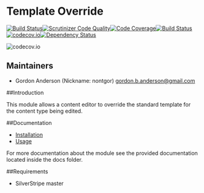 # Template Override
[![Build Status](https://travis-ci.org/gordonbanderson/template-override.svg?branch=master)](https://travis-ci.org/gordonbanderson/template-override)[![Scrutinizer Code Quality](https://scrutinizer-ci.com/g/gordonbanderson/template-override/badges/quality-score.png?b=master)](https://scrutinizer-ci.com/g/gordonbanderson/template-override/?branch=master)[![Code Coverage](https://scrutinizer-ci.com/g/gordonbanderson/template-override/badges/coverage.png?b=master)](https://scrutinizer-ci.com/g/gordonbanderson/template-override/?branch=master)[![Build Status](https://scrutinizer-ci.com/g/gordonbanderson/template-override/badges/build.png?b=master)](https://scrutinizer-ci.com/g/gordonbanderson/template-override/build-status/master)[![codecov.io](https://codecov.io/github/gordonbanderson/template-override/coverage.svg?branch=master)](https://codecov.io/github/gordonbanderson/template-override?branch=master)[![Dependency Status](https://www.versioneye.com/php/weboftalent:template-override/dev-master/badge?style=flat)](https://www.versioneye.com/php/weboftalent:template-override/dev-master)

![codecov.io](https://codecov.io/github/gordonbanderson/template-override/branch.svg?branch=master)

## Maintainers

* Gordon Anderson (Nickname: nontgor)
	<gordon.b.anderson@gmail.com>

##Introduction

This module allows a content editor to override the standard template for
the content type being edited.
 
##Documentation
* [Installation](./docs/en/Installation.md)
* [Usage](./docs/en/Usage.md)

For more documentation about the module see the provided documentation located
inside the docs folder.

##Requirements
* SilverStripe master


